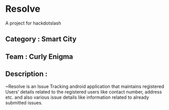 # Resolve
A project for hackdotslash

## Category : Smart City
## Team : Curly Enigma
## Description : 
  ~Resolve is an Issue Tracking android application that maintains registered Users’ details related to the registered users like contact     number, address etc. and also various issue details like information related to already submitted issues.
